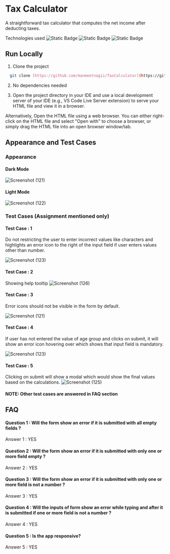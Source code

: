 
# Tax Calculator

A straightforward tax calculator that computes the net income after deducting taxes.

Technologies used ![Static Badge](https://img.shields.io/badge/HTML-FF0000) 
![Static Badge](https://img.shields.io/badge/CSS-0000FF)
![Static Badge](https://img.shields.io/badge/Javscript-FFFF00)


## Run Locally

1. Clone the project

```bash
  git clone [https://github.com/manmeetnagii/TaxCalculator](https://github.com/manmeetnagii/Tax-Calculator)
```

2. No dependencies needed

3. Open the project directory in your IDE and use a local development server of your IDE (e.g., VS Code Live Server extension) to serve your HTML file and view it in a browser.

Alternatively, Open the HTML file using a web browser. You can either right-click on the HTML file and select "Open with" to choose a browser, or simply drag the HTML file into an open browser window/tab.




## Appearance and Test Cases

### Appearance

#### Dark Mode

![Screenshot (121)](https://github.com/manmeetnagii/Tax-Calculator/assets/143264649/4fdc36d5-acc4-4a28-820a-7fe932df7478)
#### Light Mode
![Screenshot (122)](https://github.com/manmeetnagii/Tax-Calculator/assets/143264649/35af9831-e5a8-49ab-927e-38547518de52)



### Test Cases (Assignment mentioned only)

#### Test Case : 1
Do not restricting the user to enter incorrect values like characters and highlights an error icon to the right of the input field if user enters values other than number.


![Screenshot (123)](https://github.com/manmeetnagii/Tax-Calculator/assets/143264649/2af78fb1-d36d-4ecd-b5b0-ea8bad564c6d)

#### Test Case : 2
Showing help tooltip
![Screenshot (126)](https://github.com/manmeetnagii/Tax-Calculator/assets/143264649/65abad98-be14-49f6-ba56-071562ce7b8f)



#### Test Case : 3
Error icons should not be visible in the form by default.

![Screenshot (121)](https://github.com/manmeetnagii/Tax-Calculator/assets/143264649/63aaabff-6a5a-4b03-8e90-10587524ee4b)

#### Test Case : 4
If user has not entered the value of age group and clicks on submit, it will show an error icon hovering over which shows that input field is mandatory.

![Screenshot (123)](https://github.com/manmeetnagii/Tax-Calculator/assets/143264649/fd22c146-a81d-4b79-aa33-a9d13ea1b9ee)



#### Test Case : 5
Clicking on submit will show a modal which would show the final values based on the calculations.
![Screenshot (125)](https://github.com/manmeetnagii/Tax-Calculator/assets/143264649/6c28469e-ea5e-48ee-95bb-812260554cff)


#### NOTE: Other test cases are answered in  FAQ section

## FAQ

#### Question 1 : Will the form show an error if it is submitted with all empty fields ?

Answer 1 : YES

#### Question 2 :  Will the form show an error if it is submitted with only one or more field empty ? 
Answer 2 : YES

#### Question 3 : Will the form show an error if it is submitted with only one or more field is not a number ?

Answer 3 : YES

#### Question 4 : Will the inputs of form show an error while typing and after it is submitted if one or more field is not a number ?

Answer 4 : YES
#### Question 5 : Is the app responsive?

Answer 5 : YES

